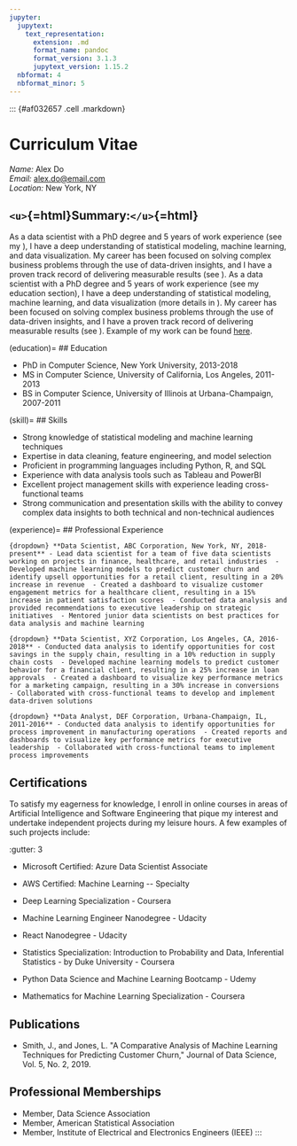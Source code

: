 ```yaml
---
jupyter:
  jupytext:
    text_representation:
      extension: .md
      format_name: pandoc
      format_version: 3.1.3
      jupytext_version: 1.15.2
  nbformat: 4
  nbformat_minor: 5
---
```


::: {#af032657 .cell .markdown}
# Curriculum Vitae

*Name:* Alex Do\
*Email:* <alex.do@email.com>\
*Location:* New York, NY

## `<u>`{=html}Summary:`</u>`{=html}

As a data scientist with a PhD degree and 5 years of work experience (see my [](education)), I have a deep understanding of statistical modeling, machine learning, and data visualization. My career has been focused on solving complex business problems through the use of data-driven insights, and I have a proven track record of delivering measurable results (see [](experience)). As a data scientist with a PhD degree and 5 years of work experience (see my education section), I have a deep understanding of statistical modeling, machine learning, and data visualization (more details in [](skills)). My career has been focused on solving complex business problems through the use of data-driven insights, and I have a proven track record of delivering measurable results (see [](experience)). Example of my work can be found [here](analysis_example.ipynb).

(education)=
\## Education

-   PhD in Computer Science, New York University, 2013-2018
-   MS in Computer Science, University of California, Los Angeles, 2011-2013
-   BS in Computer Science, University of Illinois at Urbana-Champaign, 2007-2011

(skill)=
\## Skills

-   Strong knowledge of statistical modeling and machine learning techniques
-   Expertise in data cleaning, feature engineering, and model selection
-   Proficient in programming languages including Python, R, and SQL
-   Experience with data analysis tools such as Tableau and PowerBI
-   Excellent project management skills with experience leading cross-functional teams
-   Strong communication and presentation skills with the ability to convey complex data insights to both technical and non-technical audiences

(experience)=
\## Professional Experience

`{dropdown} **Data Scientist, ABC Corporation, New York, NY, 2018-present** - Lead data scientist for a team of five data scientists working on projects in finance, healthcare, and retail industries  - Developed machine learning models to predict customer churn and identify upsell opportunities for a retail client, resulting in a 20% increase in revenue  - Created a dashboard to visualize customer engagement metrics for a healthcare client, resulting in a 15% increase in patient satisfaction scores  - Conducted data analysis and provided recommendations to executive leadership on strategic initiatives  - Mentored junior data scientists on best practices for data analysis and machine learning`

`{dropdown} **Data Scientist, XYZ Corporation, Los Angeles, CA, 2016-2018** - Conducted data analysis to identify opportunities for cost savings in the supply chain, resulting in a 10% reduction in supply chain costs  - Developed machine learning models to predict customer behavior for a financial client, resulting in a 25% increase in loan approvals  - Created a dashboard to visualize key performance metrics for a marketing campaign, resulting in a 30% increase in conversions  - Collaborated with cross-functional teams to develop and implement data-driven solutions`

`{dropdown} **Data Analyst, DEF Corporation, Urbana-Champaign, IL, 2011-2016** - Conducted data analysis to identify opportunities for process improvement in manufacturing operations  - Created reports and dashboards to visualize key performance metrics for executive leadership  - Collaborated with cross-functional teams to implement process improvements`

## Certifications

To satisfy my eagerness for knowledge, I enroll in online courses in areas of Artificial Intelligence and Software Engineering that pique my interest and undertake independent projects during my leisure hours. A few examples of such projects include:

:gutter: 3

-   Microsoft Certified: Azure Data Scientist Associate

-   AWS Certified: Machine Learning -- Specialty

-   Deep Learning Specialization - Coursera

-   Machine Learning Engineer Nanodegree - Udacity

-   React Nanodegree - Udacity

-   Statistics Specialization: Introduction to Probability and Data, Inferential Statistics - by Duke University - Coursera

-   Python Data Science and Machine Learning Bootcamp - Udemy

-   Mathematics for Machine Learning Specialization - Coursera

## Publications

-   Smith, J., and Jones, L. "A Comparative Analysis of Machine Learning Techniques for Predicting Customer Churn," Journal of Data Science, Vol. 5, No. 2, 2019.

## Professional Memberships

-   Member, Data Science Association
-   Member, American Statistical Association
-   Member, Institute of Electrical and Electronics Engineers (IEEE)
:::